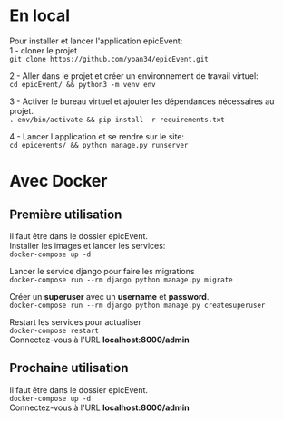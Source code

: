 # En local
Pour installer et lancer l'application epicEvent:<br>
1 - cloner le projet<br>
`git clone https://github.com/yoan34/epicEvent.git`<br>

2 - Aller dans le projet et créer un environnement de travail virtuel:<br>
`cd epicEvent/ && python3 -m venv env`<br>

3 - Activer le bureau virtuel et ajouter les dépendances nécessaires au projet.<br>
`. env/bin/activate && pip install -r requirements.txt`<br>

4 - Lancer l'application et se rendre sur le site:<br>
`cd epicevents/ && python manage.py runserver`<br>

# Avec Docker

## Première utilisation
Il faut être dans le dossier epicEvent.<br>
Installer les images et lancer les services:<br>
`docker-compose up -d`<br>

Lancer le service django pour faire les migrations<br>
`docker-compose run --rm django python manage.py migrate`<br>

Créer un **superuser** avec un **username** et **password**.<br>
`docker-compose run --rm django python manage.py createsuperuser`<br>

Restart les services pour actualiser<br>
`docker-compose restart`<br>
Connectez-vous à l'URL **localhost:8000/admin**


## Prochaine utilisation
Il faut être dans le dossier epicEvent.<br>
`docker-compose up -d`<br>
Connectez-vous à l'URL **localhost:8000/admin**
